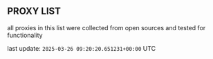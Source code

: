 ## PROXY LIST

all proxies in this list were collected from open sources and tested for functionality

last update: `2025-03-26 09:20:20.651231+00:00` UTC